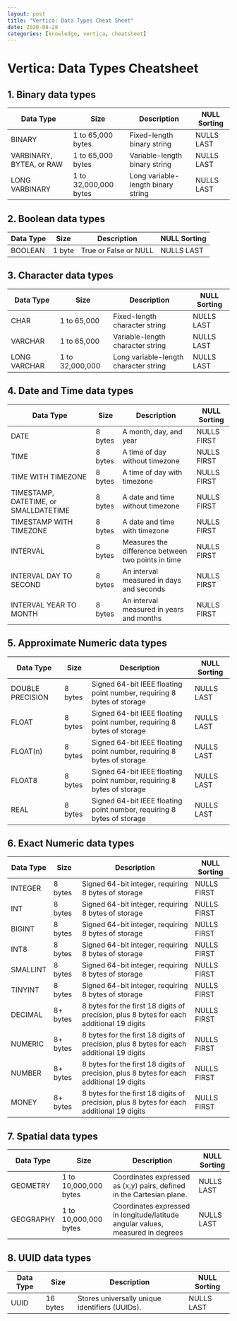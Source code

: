 ```yaml
---
layout: post
title: "Vertica: Data Types Cheat Sheet"
date: 2020-08-28
categories: [knowledge, vertica, cheatsheet]
---
```


# Vertica: Data Types Cheatsheet

## 1. Binary data types

| Data Type                	| Size                  	| Description                        	| NULL Sorting 	|
|--------------------------	|-----------------------	|------------------------------------	|--------------	|
| BINARY                   	| 1 to 65,000 bytes     	| Fixed-length binary string         	| NULLS LAST   	|
| VARBINARY, BYTEA, or RAW 	| 1 to 65,000 bytes     	| Variable-length binary string      	| NULLS LAST   	|
| LONG VARBINARY           	| 1 to 32,000,000 bytes 	| Long variable-length binary string 	| NULLS LAST   	|

## 2. Boolean data types

| Data Type 	| Size   	| Description           	| NULL Sorting 	|
|-----------	|--------	|-----------------------	|--------------	|
| BOOLEAN   	| 1 byte 	| True or False or NULL 	| NULLS LAST   	|

## 3. Character data types

| Data Type    	| Size            	| Description                           	| NULL Sorting 	|
|--------------	|-----------------	|---------------------------------------	|--------------	|
| CHAR         	| 1 to 65,000     	| Fixed-length character string         	| NULLS LAST   	|
| VARCHAR      	| 1 to 65,000     	| Variable-length character string      	| NULLS LAST   	|
| LONG VARCHAR 	| 1 to 32,000,000 	| Long variable-length character string 	| NULLS LAST   	|

## 4. Date and Time data types

| Data Type                             	| Size             | Description                              	    | NULL Sorting 	|
|---------------------------------------	|---------  |------------------------------------------------       |--------------	|
| DATE                                  	| 8 bytes   | A month, day, and year                   	            | NULLS FIRST  	|
| TIME                                  	| 8 bytes   | A time of day without timezone           	            | NULLS FIRST  	|
| TIME WITH TIMEZONE                    	| 8 bytes   | A time of day with timezone              	            | NULLS FIRST  	|
| TIMESTAMP, DATETIME, or SMALLDATETIME 	| 8 bytes   | A date and time without timezone         	            | NULLS FIRST 	|
| TIMESTAMP WITH TIMEZONE               	| 8 bytes   | A date and time with timezone           	            | NULLS FIRST 	|
| INTERVAL                              	| 8 bytes   | Measures the difference between two points in time    | NULLS FIRST 	|
| INTERVAL DAY TO SECOND                	| 8 bytes   | An interval measured in days and seconds 	            | NULLS FIRST  	|
| INTERVAL YEAR TO MONTH                	| 8 bytes   | An interval measured in years and months 	            | NULLS FIRST  	|

## 5. Approximate Numeric data types

| Data Type        	| Size    	| Description                                                            	| NULL Sorting 	|
|------------------	|---------	|------------------------------------------------------------------------	|--------------	|
| DOUBLE PRECISION 	| 8 bytes 	| Signed 64-bit IEEE floating point number, requiring 8 bytes of storage 	| NULLS LAST   	|
| FLOAT            	| 8 bytes 	| Signed 64-bit IEEE floating point number, requiring 8 bytes of storage 	| NULLS LAST   	|
| FLOAT(n)         	| 8 bytes 	| Signed 64-bit IEEE floating point number, requiring 8 bytes of storage 	| NULLS LAST   	|
| FLOAT8           	| 8 bytes 	| Signed 64-bit IEEE floating point number, requiring 8 bytes of storage 	| NULLS LAST   	|
| REAL             	| 8 bytes 	| Signed 64-bit IEEE floating point number, requiring 8 bytes of storage 	| NULLS LAST   	|

## 6. Exact Numeric data types

| Data Type 	| Size     	| Description                                                                              	| NULL Sorting 	|
|-----------	|----------	|------------------------------------------------------------------------------------------	|--------------	|
| INTEGER   	| 8 bytes  	| Signed 64-bit integer, requiring 8 bytes of storage                                      	| NULLS FIRST  	|
| INT       	| 8 bytes  	| Signed 64-bit integer, requiring 8 bytes of storage                                      	| NULLS FIRST  	|
| BIGINT    	| 8 bytes  	| Signed 64-bit integer, requiring 8 bytes of storage                                      	| NULLS FIRST  	|
| INT8      	| 8 bytes  	| Signed 64-bit integer, requiring 8 bytes of storage                                      	| NULLS FIRST  	|
| SMALLINT  	| 8 bytes  	| Signed 64-bit integer, requiring 8 bytes of storage                                      	| NULLS FIRST  	|
| TINYINT   	| 8 bytes  	| Signed 64-bit integer, requiring 8 bytes of storage                                      	| NULLS FIRST  	|
| DECIMAL   	| 8+ bytes 	| 8 bytes for the first 18 digits of precision, plus 8 bytes for each additional 19 digits 	| NULLS FIRST  	|
| NUMERIC   	| 8+ bytes 	| 8 bytes for the first 18 digits of precision, plus 8 bytes for each additional 19 digits 	| NULLS FIRST  	|
| NUMBER    	| 8+ bytes 	| 8 bytes for the first 18 digits of precision, plus 8 bytes for each additional 19 digits 	| NULLS FIRST  	|
| MONEY     	| 8+ bytes 	| 8 bytes for the first 18 digits of precision, plus 8 bytes for each additional 19 digits 	| NULLS FIRST  	|

## 7. Spatial data types

| Data Type 	| Size                  	| Description                                                                     	| NULL Sorting 	|
|-----------	|-----------------------	|---------------------------------------------------------------------------------	|--------------	|
| GEOMETRY  	| 1 to 10,000,000 bytes 	| Coordinates expressed as (x,y) pairs, defined in the Cartesian plane.           	| NULLS LAST   	|
| GEOGRAPHY 	| 1 to 10,000,000 bytes 	| Coordinates expressed in longitude/latitude angular values, measured in degrees 	| NULLS LAST   	|

## 8. UUID data types

| Data Type 	| Size     	| Description                                    	| NULL Sorting 	|
|-----------	|----------	|------------------------------------------------	|--------------	|
| UUID      	| 16 bytes 	| Stores universally unique identifiers (UUIDs). 	| NULLS LAST   	|
